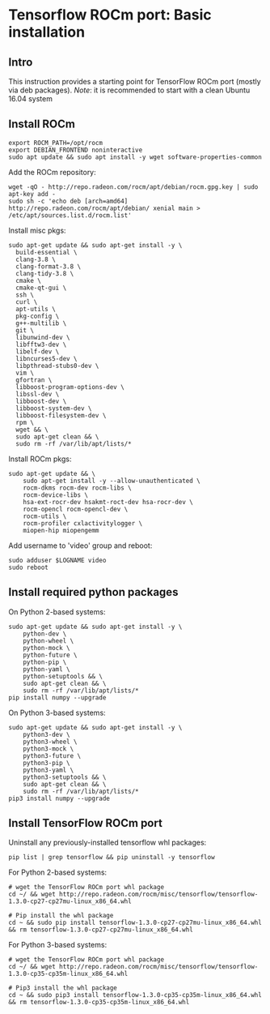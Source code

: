 # Tensorflow ROCm port: Basic installation

## Intro
This instruction provides a starting point for TensorFlow ROCm port (mostly via deb packages).
*Note*: it is recommended to start with a clean Ubuntu 16.04 system

## Install ROCm
```
export ROCM_PATH=/opt/rocm
export DEBIAN_FRONTEND noninteractive
sudo apt update && sudo apt install -y wget software-properties-common 
```

Add the ROCm repository:  
```
wget -qO - http://repo.radeon.com/rocm/apt/debian/rocm.gpg.key | sudo apt-key add -
sudo sh -c 'echo deb [arch=amd64] http://repo.radeon.com/rocm/apt/debian/ xenial main > /etc/apt/sources.list.d/rocm.list'
```
Install misc pkgs:
```
sudo apt-get update && sudo apt-get install -y \
  build-essential \
  clang-3.8 \
  clang-format-3.8 \
  clang-tidy-3.8 \
  cmake \
  cmake-qt-gui \
  ssh \
  curl \
  apt-utils \
  pkg-config \
  g++-multilib \
  git \
  libunwind-dev \
  libfftw3-dev \
  libelf-dev \
  libncurses5-dev \
  libpthread-stubs0-dev \
  vim \
  gfortran \
  libboost-program-options-dev \
  libssl-dev \
  libboost-dev \
  libboost-system-dev \
  libboost-filesystem-dev \
  rpm \
  wget && \
  sudo apt-get clean && \
  sudo rm -rf /var/lib/apt/lists/*
```

Install ROCm pkgs:
```
sudo apt-get update && \
    sudo apt-get install -y --allow-unauthenticated \
    rocm-dkms rocm-dev rocm-libs \
    rocm-device-libs \
    hsa-ext-rocr-dev hsakmt-roct-dev hsa-rocr-dev \
    rocm-opencl rocm-opencl-dev \
    rocm-utils \
    rocm-profiler cxlactivitylogger \
    miopen-hip miopengemm
```

Add username to 'video' group and reboot:  
```
sudo adduser $LOGNAME video
sudo reboot
```

## Install required python packages

On Python 2-based systems:
```
sudo apt-get update && sudo apt-get install -y \
    python-dev \
    python-wheel \
    python-mock \
    python-future \
    python-pip \
    python-yaml \
    python-setuptools && \
    sudo apt-get clean && \
    sudo rm -rf /var/lib/apt/lists/*
pip install numpy --upgrade
```

On Python 3-based systems:
```
sudo apt-get update && sudo apt-get install -y \
    python3-dev \
    python3-wheel \
    python3-mock \
    python3-future \
    python3-pip \
    python3-yaml \
    python3-setuptools && \
    sudo apt-get clean && \
    sudo rm -rf /var/lib/apt/lists/*
pip3 install numpy --upgrade
```

## Install TensorFlow ROCm port

Uninstall any previously-installed tensorflow whl packages:  
```
pip list | grep tensorflow && pip uninstall -y tensorflow
```

For Python 2-based systems:
```
# wget the TensorFlow ROCm port whl package
cd ~/ && wget http://repo.radeon.com/rocm/misc/tensorflow/tensorflow-1.3.0-cp27-cp27mu-linux_x86_64.whl

# Pip install the whl package 
cd ~ && sudo pip install tensorflow-1.3.0-cp27-cp27mu-linux_x86_64.whl && rm tensorflow-1.3.0-cp27-cp27mu-linux_x86_64.whl
```

For Python 3-based systems:
```
# wget the TensorFlow ROCm port whl package
cd ~/ && wget http://repo.radeon.com/rocm/misc/tensorflow/tensorflow-1.3.0-cp35-cp35m-linux_x86_64.whl

# Pip3 install the whl package 
cd ~ && sudo pip3 install tensorflow-1.3.0-cp35-cp35m-linux_x86_64.whl && rm tensorflow-1.3.0-cp35-cp35m-linux_x86_64.whl
```

